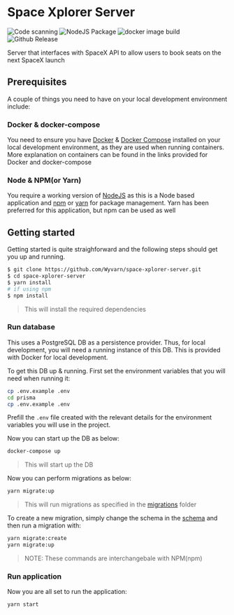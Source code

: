 # Space Xplorer Server

![Code scanning](https://github.com/Wyvarn/space-xplorer-server/workflows/Code%20scanning/badge.svg)
![NodeJS Package](https://github.com/Wyvarn/space-xplorer-server/workflows/NodeJS%20Package/badge.svg)
![docker image build](https://github.com/Wyvarn/space-xplorer-server/workflows/Space%20Xplorer%20Server%20docker%20image%20build/badge.svg)
![Github Release](https://github.com/Wyvarn/space-xplorer-server/workflows/Github%20Release/badge.svg)

Server that interfaces with SpaceX API to allow users to book seats on the next SpaceX launch

## Prerequisites

A couple of things you need to have on your local development environment include:

### Docker & docker-compose

You need to ensure you have [Docker](https://www.docker.com/) & [Docker Compose](https://docs.docker.com/compose/) installed on your local development environment, as they are used when running containers. More explanation on containers can be found in the links provided for Docker and docker-compose

### Node & NPM(or Yarn)

You require a working version of [NodeJS](https://nodejs.org/) as this is a Node based application and [npm](https://www.npmjs.com/) or [yarn](https://yarnpkg.com/) for package management. Yarn has been preferred for this application, but npm can be used as well

## Getting started

Getting started is quite straighforward and the following steps should get you up and running. 

``` bash
$ git clone https://github.com/Wyvarn/space-xplorer-server.git
$ cd space-xplorer-server
$ yarn install
# if using npm
$ npm install
```
> This will install the required dependencies

### Run database

This uses a PostgreSQL DB as a persistence provider. Thus, for local development, you will need a running instance of this DB. This is provided with Docker for local development.

To get this DB up & running. First set the environment variables that you will need when running it:

``` bash
cp .env.example .env
cd prisma
cp .env.example .env
```

Prefill the `.env` file created with the relevant details for the environment variables you will use in the project. 

Now you can start up the DB as below:

``` bash
docker-compose up
```

> This will start up the DB

Now you can perform migrations as below:


```bash
yarn migrate:up
```

> This will run migrations as specified in the [migrations](./prisma/migrations) folder

To create a new migration, simply change the schema in the [schema](./prisma/schema.prisma) and then run a migration with:

``` bash
yarn migrate:create
yarn migrate:up
```

> NOTE: These commands are interchangebale with NPM(npm)

### Run application

Now you are all set to run the application:

``` bash
yarn start
```